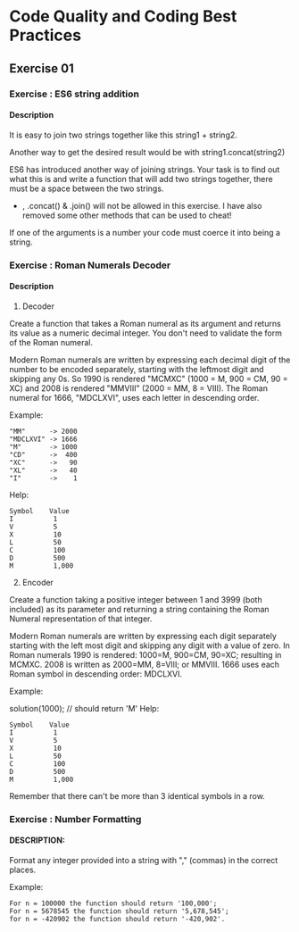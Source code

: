 # Code Quality and Coding Best Practices
## Exercise 01

### Exercise : ES6 string addition
#### Description
It is easy to join two strings together like this string1 + string2.

Another way to get the desired result would be with string1.concat(string2)

ES6 has introduced another way of joining strings. Your task is to find out what this is and write a function that will add two strings together, there must be a space between the two strings.

+ , .concat() & .join() will not be allowed in this exercise. I have also removed some other methods that can be used to cheat!

If one of the arguments is a number your code must coerce it into being a string.

### Exercise : Roman Numerals Decoder
#### Description
1. Decoder

Create a function that takes a Roman numeral as its argument and returns its value as a numeric decimal integer. You don't need to validate the form of the Roman numeral.

Modern Roman numerals are written by expressing each decimal digit of the number to be encoded separately, starting with the leftmost digit and skipping any 0s. So 1990 is rendered "MCMXC" (1000 = M, 900 = CM, 90 = XC) and 2008 is rendered "MMVIII" (2000 = MM, 8 = VIII). The Roman numeral for 1666, "MDCLXVI", uses each letter in descending order.

Example:

    "MM"      -> 2000
    "MDCLXVI" -> 1666
    "M"       -> 1000
    "CD"      ->  400
    "XC"      ->   90
    "XL"      ->   40
    "I"       ->    1

Help:
```
Symbol    Value
I          1
V          5
X          10
L          50
C          100
D          500
M          1,000
``````

2. Encoder

Create a function taking a positive integer between 1 and 3999 (both included) as its parameter and returning a string containing the Roman Numeral representation of that integer.

Modern Roman numerals are written by expressing each digit separately starting with the left most digit and skipping any digit with a value of zero. In Roman numerals 1990 is rendered: 1000=M, 900=CM, 90=XC; resulting in MCMXC. 2008 is written as 2000=MM, 8=VIII; or MMVIII. 1666 uses each Roman symbol in descending order: MDCLXVI.

Example:

solution(1000); // should return 'M'
Help:

    Symbol    Value
    I          1
    V          5
    X          10
    L          50
    C          100
    D          500
    M          1,000
Remember that there can't be more than 3 identical symbols in a row.

### Exercise : Number Formatting
#### DESCRIPTION:
Format any integer provided into a string with "," (commas) in the correct places.

Example:

    For n = 100000 the function should return '100,000';
    For n = 5678545 the function should return '5,678,545';
    for n = -420902 the function should return '-420,902'.
